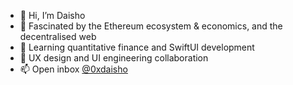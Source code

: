 - 👋 Hi, I’m Daisho
- 👀 Fascinated by the Ethereum ecosystem & economics, and the decentralised web
- 🌱 Learning quantitative finance and SwiftUI development
- 💞️ UX design and UI engineering collaboration
- 📫 Open inbox [@0xdaisho](https://twitter.com/0xdaisho)
